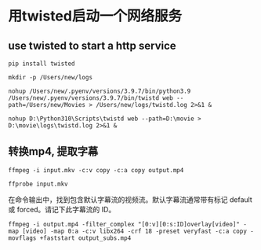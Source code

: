 


# 用twisted启动一个网络服务


## use twisted to start a http service

```
pip install twisted

mkdir -p /Users/new/logs

nohup /Users/new/.pyenv/versions/3.9.7/bin/python3.9 /Users/new/.pyenv/versions/3.9.7/bin/twistd web --path=/Users/new/Movies > /Users/new/logs/twistd.log 2>&1 &

nohup D:\Python310\Scripts\twistd web --path=D:\movie > D:\movie\logs\twistd.log 2>&1 &
```

## 转换mp4, 提取字幕

```
ffmpeg -i input.mkv -c:v copy -c:a copy output.mp4
```


```
ffprobe input.mkv
```

在命令输出中，找到包含默认字幕流的视频流。默认字幕流通常带有标记 default 或 forced。请记下此字幕流的 ID。


```
ffmpeg -i output.mp4 -filter_complex "[0:v][0:s:ID]overlay[video]" -map [video] -map 0:a -c:v libx264 -crf 18 -preset veryfast -c:a copy -movflags +faststart output_subs.mp4
```






